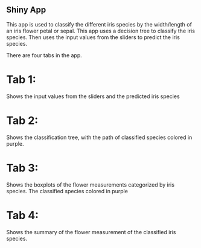 ## Shiny App

This app is used to classify the different iris species by the width/length of an iris flower petal or sepal.
This app uses a decision tree to classify the iris species.
Then uses the input values from the sliders to predict the iris species.

There are four tabs in the app.
# Tab 1:
Shows the input values from the sliders and the predicted iris species

# Tab 2:
Shows the classification tree, with the path of classified species colored in purple.

# Tab 3:
Shows the boxplots of the flower measurements categorized by iris species. The classified species colored in purple

# Tab 4:
Shows the summary of the flower measurement of the classified iris species.
